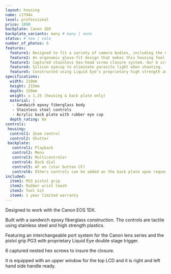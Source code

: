 ```yaml
---
layout: housing
name: c1794x
level: professional
price: 1890
backplate: Canon 1DX
backplate_variants: many # many | none
status: # new | sale
number_of_photos: 6
features:
  feature1: Designed to fit a variety of camera bodies, including the Canon EOS 1DX
  feature2: An ergonomic glove-fit design that makes this housing feel and operate like your DLSR.
  feature3: Captured stainless hex-head screw closure system. Our 6 screws closure system insures a tight, even seal, while eliminating the problems of screw loss and corrosion.
  feature4: Silicon eyecup to eliminate parasite light when shooting.
  feature5: Constructed using Liquid Eye’s proprietary high strength and ultra light epoxy resin sandwiched core technology.
specifications:
  width: 210mm
  height: 215mm
  depth: 150mm
  weight: ± 1.25 (housing & back plate only)
  material: |
   - Sandwich epoxy fiberglass body
   - Stainless steel controls
   - Acrylic back plate with rubber eye cup
  depth_rating: 6m
controls:
 housing:
  control1: Zoom control
  control2: Shutter
 backplate:
   control1: Playback
   control2: Menu
   control3: Multicontroler
   control4: Back dial
   control5: AF on (star button CF)
   control6: Others controls can be added on the back plate upon request. Additional cost, ask for prices.
included:
  item1: PG3 pistol grip
  item2: Rubber wrist leash
  item3: Tool kit
  item4: 1 year limited warranty
---
```

Designed to work with the Canon EOS 1DX.

Built with a sandwich epoxy fiberglass construction. The controls are tactile using stainless steel and high strength plastics.

Featuring an interchangeable port system for the Canon lens series and the pistol grip PG3 with proprietary Liquid Eye double stage trigger.

6 captured nested hex screws to insure the closure.

It is equipped with an upper window for the top LCD and it is right and left hand side handle ready.
